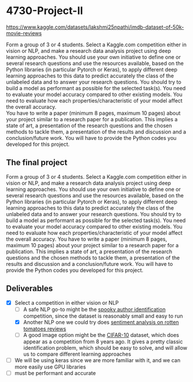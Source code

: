 # 4730-Project-II

https://www.kaggle.com/datasets/lakshmi25npathi/imdb-dataset-of-50k-movie-reviews

Form a group of 3 or 4 students. Select a Kaggle.com competition either in vision or NLP, and make a research data analysis project using deep learning approaches. You should use your own initiative to define one or several research questions and use the resources available, based on the Python libraries (in particular Pytorch or Keras), to apply different deep learning approaches to this data to predict accurately the class of the unlabeled data and to answer your research questions. You should try to build a model as performant as possible for the selected task(s). You need to evaluate your model accuracy compared to other existing models. You need to evaluate how each properties/characteristic of your model affect the overall accuracy. \
You have to write a paper (minimum 8 pages, maximum 10 pages) about your project similar to a research paper for a publication. This implies a state of art, a presentation of the research questions and the chosen methods to tackle them, a presentation of the results and discussion and a conclusion/future work. You will have to provide the Python codes you developed for this project.

## The final project

Form a group of 3 or 4 students. Select a Kaggle.com competition either in vision or NLP, and make a research data analysis project using deep learning approaches. You should use your own initiative to define one or several research questions and use the resources available, based on the Python libraries (in particular Pytorch or Keras), to apply different deep learning approaches to this data to predict accurately the class of the unlabeled data and to answer your research questions. You should try to build a model as performant as possible for the selected task(s). You need to evaluate your model accuracy compared to other existing models. You need to evaluate how each properties/characteristic of your model affect the overall accuracy. You have to write a paper (minimum 8 pages, maximum 10 pages) about your project similar to a research paper for a publication. This implies a state of art, a presentation of the research questions and the chosen methods to tackle them, a presentation of the results and discussion and a conclusion/future work. You will have to provide the Python codes you developed for this project.

## Deliverables

- [x] Select a competition in either vision or NLP
  - [ ] A safe NLP go-to might be the [spooky author identification](https://www.kaggle.com/competitions/spooky-author-identification/data) competition, since the dataset is reasonably small and easy to run
  - [x] Another NLP one we could try does [sentiment analysis on rotten tomatoes reviews](https://www.kaggle.com/competitions/sentiment-analysis-on-movie-reviews)
  - [ ] A good image option might be the [CIFAR-10](https://www.kaggle.com/competitions/cifar-10) dataset, which does appear as a competition from 8 years ago. It gives a pretty classic identification problem, which should be easy to solve, and will allow us to compare different learning approaches
- [ ] We will be using keras since we are more familiar with it, and we can more easily use GPU libraries
- [ ] must be performant and accurate